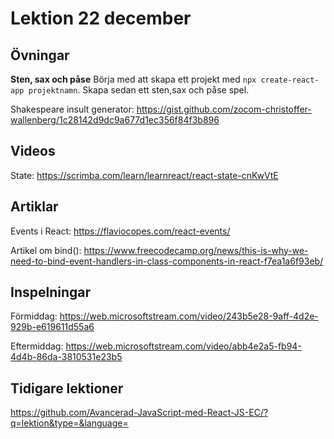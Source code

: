 # Lektion 22 december

## Övningar

**Sten, sax och påse**
Börja med att skapa ett projekt med ```npx create-react-app projektnamn```. Skapa sedan ett sten,sax och påse spel.

Shakespeare insult generator: https://gist.github.com/zocom-christoffer-wallenberg/1c28142d9dc9a677d1ec356f84f3b896

## Videos

State: https://scrimba.com/learn/learnreact/react-state-cnKwVtE

## Artiklar

Events i React: https://flaviocopes.com/react-events/

Artikel om bind(): https://www.freecodecamp.org/news/this-is-why-we-need-to-bind-event-handlers-in-class-components-in-react-f7ea1a6f93eb/

## Inspelningar

Förmiddag: https://web.microsoftstream.com/video/243b5e28-9aff-4d2e-929b-e619611d55a6

Eftermiddag: https://web.microsoftstream.com/video/abb4e2a5-fb94-4d4b-86da-3810531e23b5

## Tidigare lektioner

https://github.com/Avancerad-JavaScript-med-React-JS-EC/?q=lektion&type=&language=